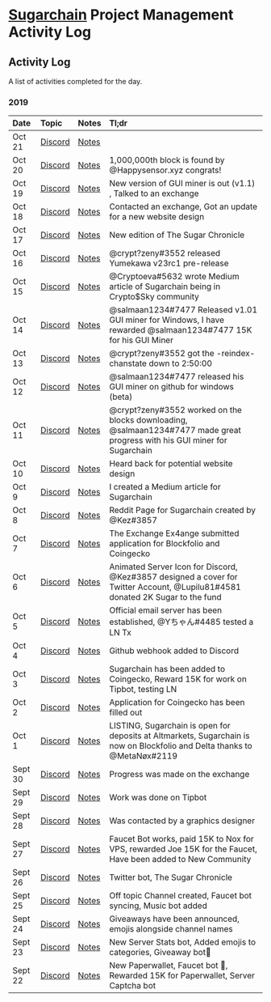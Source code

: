 # [Sugarchain](https://github.com/sugarchain-project) Project Management Activity Log



## Activity Log
A list of activities completed for the day.

### 2019
Date | Topic | Notes | Tl;dr
|:---|:---|---|:---|
Oct 21 | [Discord](https://discord.gg/xKzCf9f) | [Notes](https://github.com/sugarchain-project/PM/blob/master/Notes/Activity%20Log%2010-21-2019.md) | 
Oct 20 | [Discord](https://discord.gg/xKzCf9f) | [Notes](https://github.com/sugarchain-project/PM/blob/master/Notes/Activity%20Log%2010-20-2019.md) | 1,000,000th block is found by @Happysensor.xyz congrats! 
Oct 19 | [Discord](https://discord.gg/xKzCf9f) | [Notes](https://github.com/sugarchain-project/PM/blob/master/Notes/Activity%20Log%2010-19-2019.md) | New version of GUI miner is out (v1.1) , Talked to an exchange
Oct 18 | [Discord](https://discord.gg/xKzCf9f) | [Notes](https://github.com/sugarchain-project/PM/blob/master/Notes/Activity%20Log%2010-18-2019.md) | Contacted an exchange, Got an update for a new website design
Oct 17 | [Discord](https://discord.gg/xKzCf9f) | [Notes](https://github.com/sugarchain-project/PM/blob/master/Notes/Activity%20Log%2010-17-2019.md) | New edition of The Sugar Chronicle 
Oct 16 | [Discord](https://discord.gg/xKzCf9f) | [Notes](https://github.com/sugarchain-project/PM/blob/master/Notes/Activity%20Log%2010-16-2019.md) | @crypt?zeny#3552 released Yumekawa v23rc1 pre-release
Oct 15 | [Discord](https://discord.gg/xKzCf9f) | [Notes](https://github.com/sugarchain-project/PM/blob/master/Notes/Activity%20Log%2010-15-2019.md) | @Cryptoeva#5632 wrote Medium article of Sugarchain being in Crypto$Sky community 
Oct 14 | [Discord](https://discord.gg/xKzCf9f) | [Notes](https://github.com/sugarchain-project/PM/blob/master/Notes/Activity%20Log%2010-14-2019.md) | @salmaan1234#7477  Released v1.01 GUI miner for Windows, I have rewarded @salmaan1234#7477 15K for his GUI Miner
Oct 13 | [Discord](https://discord.gg/xKzCf9f) | [Notes](https://github.com/sugarchain-project/PM/blob/master/Notes/Activity%20Log%2010-13-2019.md) | @crypt?zeny#3552 got the -reindex-chanstate down to 2:50:00
Oct 12 | [Discord](https://discord.gg/xKzCf9f) | [Notes](https://github.com/sugarchain-project/PM/blob/master/Notes/Activity%20Log%2010-12-2019.md) | @salmaan1234#7477 released his GUI miner on github for windows (beta)
Oct 11 | [Discord](https://discord.gg/xKzCf9f) | [Notes](https://github.com/AestheticSenpai/Sugarchain-pm/blob/master/Notes/Activity%20Log%2010-11-2019.md) | @crypt?zeny#3552 worked on the blocks downloading, @salmaan1234#7477 made great progress with his GUI miner for Sugarchain
Oct 10 | [Discord](https://discord.gg/xKzCf9f) | [Notes](https://github.com/AestheticSenpai/Sugarchain-pm/blob/master/Notes/Activity%20Log%2010-10-2019.md) | Heard back for potential website design
Oct 9 | [Discord](https://discord.gg/xKzCf9f) | [Notes](https://github.com/AestheticSenpai/Sugarchain-pm/blob/master/Notes/Activity%20Log%2010-9-2019.md) | I created a Medium article for Sugarchain
Oct 8 | [Discord](https://discord.gg/xKzCf9f) | [Notes](https://github.com/AestheticSenpai/Sugarchain-pm/blob/master/Notes/Activity%20Log%2010-8-2019.md) | Reddit Page for Sugarchain created by @Kez#3857 
Oct 7 | [Discord](https://discord.gg/xKzCf9f) | [Notes](https://github.com/AestheticSenpai/Sugarchain-pm/blob/master/Notes/Activity%20Log%2010-7-2019.md) | The Exchange Ex4ange submitted application for Blockfolio and Coingecko
Oct 6 | [Discord](https://discord.gg/xKzCf9f) | [Notes](https://github.com/AestheticSenpai/Sugarchain-pm/blob/master/Notes/Activity%20Log%2010-6-2019.md) | Animated Server Icon for Discord, @Kez#3857 designed a cover for Twitter Account, @Lupilu81#4581 donated 2K Sugar to the fund
Oct 5 | [Discord](https://discord.gg/xKzCf9f) | [Notes](https://github.com/AestheticSenpai/Sugarchain-pm/blob/master/Notes/Activity%20Log%2010-5-2019.md) | Official email server has been established, @Yちゃん#4485 tested a LN Tx
Oct 4 | [Discord](https://discord.gg/xKzCf9f) | [Notes](https://github.com/AestheticSenpai/Sugarchain-pm/blob/master/Notes/Activity%20Log%2010-4-2019.md) | Github webhook added to Discord
Oct 3 | [Discord](https://discord.gg/xKzCf9f) | [Notes](https://github.com/AestheticSenpai/Sugarchain-pm/blob/master/Notes/Activity%20Log%2010-3-2019.md) | Sugarchain has been added to Coingecko, Reward 15K for work on Tipbot, testing LN
Oct 2 | [Discord](https://discord.gg/xKzCf9f) | [Notes](https://github.com/AestheticSenpai/Sugarchain-pm/blob/master/Notes/Activity%20Log%2010-2-2019.md) | Application for Coingecko has been filled out
Oct 1 | [Discord](https://discord.gg/xKzCf9f) | [Notes](https://github.com/AestheticSenpai/Sugarchain-pm/blob/master/Notes/Activity%20Log%2010-1-2019.md) | LISTING, Sugarchain is open for deposits at Altmarkets, Sugarchain is now on Blockfolio and Delta thanks to @MetaNøx#2119
Sept 30 | [Discord](https://discord.gg/xKzCf9f) | [Notes](https://github.com/AestheticSenpai/Sugarchain-pm/blob/master/Notes/Activity%20Log%209-30-2019.md) | Progress was made on the exchange
Sept 29 | [Discord](https://discord.gg/xKzCf9f) | [Notes](https://github.com/AestheticSenpai/Sugarchain-pm/blob/master/Notes/Activity%20Log%209-29-2019.md) | Work was done on Tipbot
Sept 28 | [Discord](https://discord.gg/xKzCf9f) | [Notes](https://github.com/AestheticSenpai/Sugarchain-pm/blob/master/Notes/Activity%20Log%209-28-2019.md) | Was contacted by a graphics designer 
Sept 27 | [Discord](https://discord.gg/xKzCf9f) | [Notes](https://github.com/AestheticSenpai/Sugarchain-pm/edit/master/Notes/Activity%20Log%209-27-2019.md) | Faucet Bot works,  paid 15K to Nox for VPS, rewarded Joe 15K for the Faucet, Have been added to New Community
Sept 26 | [Discord](https://discord.gg/xKzCf9f) | [Notes](https://github.com/AestheticSenpai/Sugarchain-pm/blob/master/Notes/Activity%20Log%209-26-2019.md) | Twitter bot, The Sugar Chronicle
Sept 25 | [Discord](https://discord.gg/xKzCf9f) | [Notes](https://github.com/AestheticSenpai/Sugarchain-pm/blob/master/Notes/Activity%20Log%209-25-2019.md) | Off topic Channel created, Faucet bot syncing, Music bot added
Sept 24 | [Discord](https://discord.gg/xKzCf9f) | [Notes](https://github.com/AestheticSenpai/Sugarchain-pm/blob/master/Notes/Activity%20Log%209-24-2019.md) | Giveaways have been announced, emojis alongside channel names
Sept 23 | [Discord](https://discord.gg/xKzCf9f) | [Notes](https://github.com/AestheticSenpai/Sugarchain-pm/blob/master/Notes/Activity%20Log%209-23-2019.md) | New Server Stats bot, Added emojis to categories, Giveaway bot👀
Sept 22 | [Discord](https://discord.gg/xKzCf9f) | [Notes](https://github.com/AestheticSenpai/Sugarchain-pm/blob/master/Notes/Activity%20Log%209-22-2019.md) | New Paperwallet, Faucet bot 👀, Rewarded 15K for Paperwallet, Server Captcha bot
